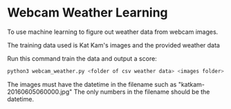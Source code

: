 # Webcam Weather Learning

To use machine learning to figure out weather data from webcam images.

The training data used is Kat Kam's images and the provided weather data

Run this command train the data and output a score:
```bash
python3 webcam_weather.py <folder of csv weather data> <images folder>
```

The images must have the datetime in the filename such as "katkam-20160605060000.jpg" The only numbers in the filename should be the datetime.
